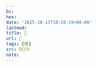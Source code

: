 ```yaml
---
bc:
hex:
date: '2025-10-13T10:28:19+08:00'
lastmod:
title: 􄢭
url: 􄢭
tags: [瞗]
src: DCCV
note:
---
```

